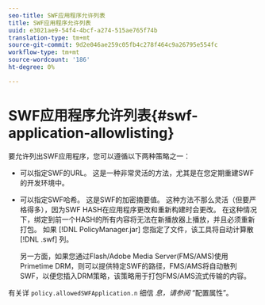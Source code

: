 ```yaml
---
seo-title: SWF应用程序允许列表
title: SWF应用程序允许列表
uuid: e3021ae9-54f4-4bcf-a274-515ae765f74b
translation-type: tm+mt
source-git-commit: 9d2e046ae259c05fb4c278f464c9a26795e554fc
workflow-type: tm+mt
source-wordcount: '186'
ht-degree: 0%

---
```



# SWF应用程序允许列表{#swf-application-allowlisting}

要允许列出SWF应用程序，您可以遵循以下两种策略之一：

* 可以指定SWF的URL。 这是一种非常灵活的方法，尤其是在您定期重建SWF的开发环境中。
* 可以指定SWF哈希。 这是SWF的加密摘要值。 这种方法不那么灵活（但要严格得多），因为SWF HASH在应用程序更改和重新构建时会更改。 在这种情况下，绑定到前一个HASH的所有内容将无法在新播放器上播放，并且必须重新打包。 如果 [!DNL PolicyManager.jar] 您指定了文件，该工具将自动计算散 [!DNL .swf] 列。

   另一方面，如果您通过Flash/Adobe Media Server(FMS/AMS)使用Primetime DRM，则可以提供特定SWF的路径，FMS/AMS将自动散列SWF，以便您插入DRM策略，该策略用于打包FMS/AMS流式传输的内容。

有关详 `policy.allowedSWFApplication.n` 细信 *息，请参阅* “配置属性”。
